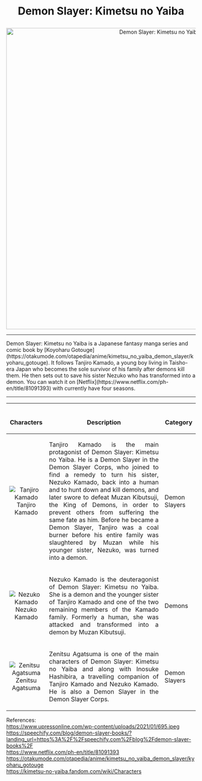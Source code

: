 

# <p align = "center">Demon Slayer: Kimetsu no Yaiba</p>  
 
<p align="center">
    <img width = "800" src="https://www.upressonline.com/wp-content/uploads/2021/01/695.jpeg" alt="Demon Slayer: Kimetsu no Yaiba">
</p>
  
  
<hr>  
Demon Slayer: Kimetsu no Yaiba is a Japanese fantasy manga series and comic book by [Koyoharu Gotouge](https://otakumode.com/otapedia/anime/kimetsu_no_yaiba_demon_slayer/kyoharu_gotouge). It follows Tanjiro Kamado, a young boy living in Taisho-era Japan who becomes the sole survivor of his family after demons kill them. He then sets out to save his sister Nezuko who has transformed into a demon. You can watch it on [Netflix](https://www.netflix.com/ph-en/title/81091393) with currently have four seasons. 
  
  
<hr>  

| <br><p align = "center">**Characters**</p> | <br><p align = "center">**Description**</p> | <br><p align = "center">**Category**</p> |
| :---: | :--- | :--- |
| <div>![Tanjiro Kamado](https://asia.sega.com/kimetsu_hinokami/en/assets/img/sub/character/chara1.png)<br>Tanjiro Kamado</div> | <p align = "justify">Tanjiro Kamado is the main protagonist of Demon Slayer: Kimetsu no Yaiba. He is a Demon Slayer in the Demon Slayer Corps, who joined to find a remedy to turn his sister, Nezuko Kamado, back into a human and to hunt down and kill demons, and later swore to defeat Muzan Kibutsuji, the King of Demons, in order to prevent others from suffering the same fate as him. Before he became a Demon Slayer, Tanjiro was a coal burner before his entire family was slaughtered by Muzan while his younger sister, Nezuko, was turned into a demon.</p> | Demon Slayers |
| <div>![Nezuko Kamado](https://asia.sega.com/kimetsu_hinokami/en/assets/img/sub/character/chara2.png)<br>Nezuko Kamado</div> | <p align = "justify"> Nezuko Kamado is the deuteragonist of Demon Slayer: Kimetsu no Yaiba. She is a demon and the younger sister of Tanjiro Kamado and one of the two remaining members of the Kamado family. Formerly a human, she was attacked and transformed into a demon by Muzan Kibutsuji.</p> | Demons |
| <div>![Zenitsu Agatsuma](https://asia.sega.com/kimetsu_hinokami/en/assets/img/sub/character/chara3.png)<br>Zenitsu Agatsuma</div> | <p align = "justify">Zenitsu Agatsuma is one of the main characters of Demon Slayer: Kimetsu no Yaiba and along with Inosuke Hashibira, a travelling companion of Tanjiro Kamado and Nezuko Kamado. He is also a Demon Slayer in the Demon Slayer Corps.<p/> | Demon Slayers |














References:  
https://www.upressonline.com/wp-content/uploads/2021/01/695.jpeg  
https://speechify.com/blog/demon-slayer-books/?landing_url=https%3A%2F%2Fspeechify.com%2Fblog%2Fdemon-slayer-books%2F  
https://www.netflix.com/ph-en/title/81091393  
https://otakumode.com/otapedia/anime/kimetsu_no_yaiba_demon_slayer/kyoharu_gotouge  
https://kimetsu-no-yaiba.fandom.com/wiki/Characters 
